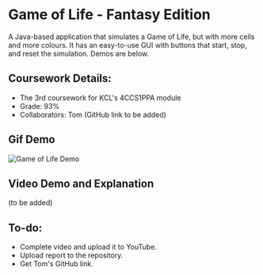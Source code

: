 # Game of Life - Fantasy Edition

A Java-based application that simulates a Game of Life, but with more cells and more colours.
It has an easy-to-use GUI with buttons that start, stop, and reset the simulation.
Demos are below.

## Coursework Details:
- The 3rd coursework for KCL's 4CCS1PPA module
- Grade: 93%
- Collaborators: Tom (GitHub link to be added)

## Gif Demo
![Game of Life Demo](https://i.imgur.com/FdTe8HA.gif)

## Video Demo and Explanation
(to be added)

## To-do:
- Complete video and upload it to YouTube.
- Upload report to the repository.
- Get Tom's GitHub link.
